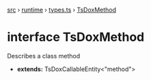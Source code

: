 [src](src.md) &rsaquo; [runtime](src-runtime.md) &rsaquo; [types.ts](src-runtime-types.ts.md) &rsaquo; [TsDoxMethod](src-runtime-types.ts-TsDoxMethod.md)
# interface TsDoxMethod
Describes a class method

* **extends:** TsDoxCallableEntity<"method">
